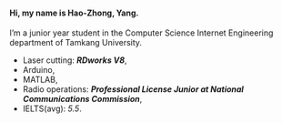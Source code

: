 
#### Hi, my name is Hao-Zhong, Yang.<br>
I’m a junior year student in the Computer Science Internet Engineering department of Tamkang University. 

- Laser cutting: _**RDworks V8**_,<br>
- Arduino,<br>
- MATLAB,<br>
- Radio operations: _**Professional License Junior at National Communications Commission**_,
- IELTS(avg): _5.5_.
